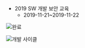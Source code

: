 - 2019 SW 개발 보안 교육
  - 2019-11-21~2019-11-22
  
![완료](https://user-images.githubusercontent.com/11308147/69632819-bec3e400-1092-11ea-96ba-f14cb21b3e14.PNG)

![개발 사이클](https://user-images.githubusercontent.com/11308147/69632816-bec3e400-1092-11ea-974a-1817703c3152.PNG)


